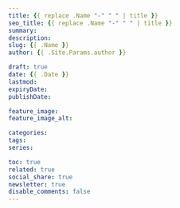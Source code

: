 ```yaml
---
title: {{ replace .Name "-" " " | title }}
seo_title: {{ replace .Name "-" " " | title }}
summary: 
description: 
slug: {{ .Name }}
author: {{ .Site.Params.author }}

draft: true
date: {{ .Date }}
lastmod: 
expiryDate: 
publishDate: 

feature_image: 
feature_image_alt: 

categories:
tags:
series:

toc: true
related: true
social_share: true
newsletter: true
disable_comments: false
---
```


